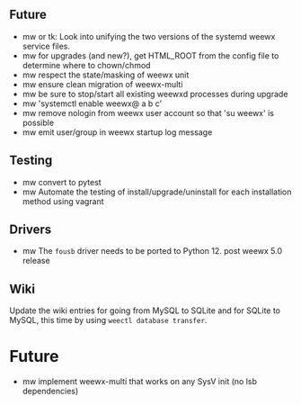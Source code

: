 ## Future

- mw or tk: Look into unifying the two versions of the systemd weewx service
  files.
- mw for upgrades (and new?), get HTML_ROOT from the config file to determine
   where to chown/chmod
- mw respect the state/masking of weewx unit
- mw ensure clean migration of weewx-multi
- mw be sure to stop/start all existing weewxd processes during upgrade
- mw 'systemctl enable weewx@ a b c'
- mw remove nologin from weewx user account so that 'su weewx' is possible
- mw emit user/group in weewx startup log message


## Testing

- mw convert to pytest
- mw Automate the testing of install/upgrade/uninstall for each installation
    method using vagrant


## Drivers

- mw The `fousb` driver needs to be ported to Python 12.  post weewx 5.0 release


## Wiki

Update the wiki entries for going from MySQL to SQLite and for SQLite to MySQL,
this time by using `weectl database transfer`.


# Future

- mw implement weewx-multi that works on any SysV init (no lsb dependencies)

